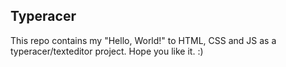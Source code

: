 ## Typeracer

This repo contains my "Hello, World!" to HTML, CSS and JS as a typeracer/texteditor project. Hope you like it. :)
